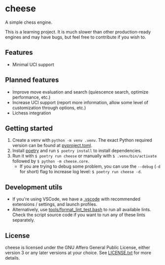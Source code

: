 # cheese
A simple chess engine.

This is a learning project. It is much slower than other production-ready engines and may have bugs, but
feel free to contribute if you wish to.

## Features

- Minimal UCI support

## Planned features

- Improve move evaluation and search (quiescence search, optimize performance, etc.)
- Increase UCI support (report more information, allow some level of customization through options, etc.)
- Lichess integration

## Getting started
1. Create a venv with `python -m venv .venv`. The exact Python required version can be found at
[pyproject.toml](./pyproject.toml).
2. Install [poetry](https://python-poetry.org/) and run `$ poetry install` to install dependencies.
3. Run it with `$ poetry run cheese` or manually with `$ .venv/bin/activate` followed by `$ python -m cheese.core`.
    - If you are trying to debug some problem, you can use the `--debug` (`-d` for short) flag to increase log level: `$ poetry run cheese -d`.

## Development utils
- If you're using VSCode, we have a [.vscode](./.vscode) with recommended extensions / settings,
and launch profiles.
- Alternatively, use [tools/format_lint_test.bash](./tools/format_lint_test.bash) to run all available lints.
Check the script source code if you want to run any of these lints separately.

## License
cheese is licensed under the GNU Affero General Public License, either version 3 or any later versions
at your choice. See [LICENSE.txt](./LICENSE.txt) for more details.
